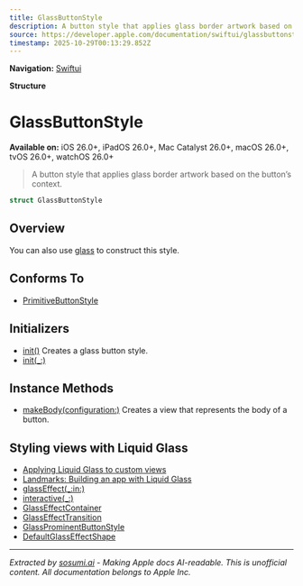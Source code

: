 ```yaml
---
title: GlassButtonStyle
description: A button style that applies glass border artwork based on the button’s context.
source: https://developer.apple.com/documentation/swiftui/glassbuttonstyle
timestamp: 2025-10-29T00:13:29.852Z
---
```


**Navigation:** [Swiftui](/documentation/swiftui)

**Structure**

# GlassButtonStyle

**Available on:** iOS 26.0+, iPadOS 26.0+, Mac Catalyst 26.0+, macOS 26.0+, tvOS 26.0+, watchOS 26.0+

> A button style that applies glass border artwork based on the button’s context.

```swift
struct GlassButtonStyle
```

## Overview

You can also use [glass](/documentation/swiftui/primitivebuttonstyle/glass) to construct this style.

## Conforms To

- [PrimitiveButtonStyle](/documentation/swiftui/primitivebuttonstyle)

## Initializers

- [init()](/documentation/swiftui/glassbuttonstyle/init()) Creates a glass button style.
- [init(_:)](/documentation/swiftui/glassbuttonstyle/init(_:))

## Instance Methods

- [makeBody(configuration:)](/documentation/swiftui/glassbuttonstyle/makebody(configuration:)) Creates a view that represents the body of a button.

## Styling views with Liquid Glass

- [Applying Liquid Glass to custom views](/documentation/swiftui/applying-liquid-glass-to-custom-views)
- [Landmarks: Building an app with Liquid Glass](/documentation/swiftui/landmarks-building-an-app-with-liquid-glass)
- [glassEffect(_:in:)](/documentation/swiftui/view/glasseffect(_:in:))
- [interactive(_:)](/documentation/swiftui/glass/interactive(_:))
- [GlassEffectContainer](/documentation/swiftui/glasseffectcontainer)
- [GlassEffectTransition](/documentation/swiftui/glasseffecttransition)
- [GlassProminentButtonStyle](/documentation/swiftui/glassprominentbuttonstyle)
- [DefaultGlassEffectShape](/documentation/swiftui/defaultglasseffectshape)

---

*Extracted by [sosumi.ai](https://sosumi.ai) - Making Apple docs AI-readable.*
*This is unofficial content. All documentation belongs to Apple Inc.*
